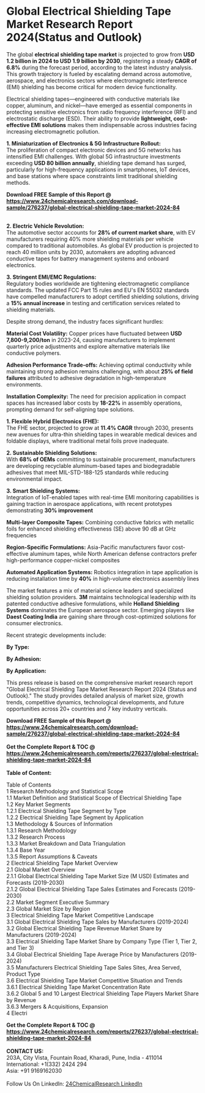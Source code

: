 <h1>Global Electrical Shielding Tape Market Research Report 2024(Status and Outlook)</h1><p>The global <strong>electrical shielding tape market</strong> is projected to grow from <strong>USD 1.2 billion in 2024 to USD 1.9 billion by 2030</strong>, registering a steady <strong>CAGR of 6.8%</strong> during the forecast period, according to the latest industry analysis. This growth trajectory is fueled by escalating demand across automotive, aerospace, and electronics sectors where electromagnetic interference (EMI) shielding has become critical for modern device functionality.</p><p>Electrical shielding tapes—engineered with conductive materials like copper, aluminum, and nickel—have emerged as essential components in protecting sensitive electronics from radio frequency interference (RFI) and electrostatic discharge (ESD). Their ability to provide <strong>lightweight, cost-effective EMI solutions</strong> makes them indispensable across industries facing increasing electromagnetic pollution.</p><p><strong>1. Miniaturization of Electronics &amp; 5G Infrastructure Rollout:</strong><br>
The proliferation of compact electronic devices and 5G networks has intensified EMI challenges. With global 5G infrastructure investments exceeding <strong>USD 80 billion annually</strong>, shielding tape demand has surged, particularly for high-frequency applications in smartphones, IoT devices, and base stations where space constraints limit traditional shielding methods.</p><div><b>Download FREE Sample of this Report @ 
            <a href="https://www.24chemicalresearch.com/download-sample/276237/global-electrical-shielding-tape-market-2024-84">
            https://www.24chemicalresearch.com/download-sample/276237/global-electrical-shielding-tape-market-2024-84</a></b></div><br><p><strong>2. Electric Vehicle Revolution:</strong><br>
The automotive sector accounts for <strong>28% of current market share</strong>, with EV manufacturers requiring 40% more shielding materials per vehicle compared to traditional automobiles. As global EV production is projected to reach 40 million units by 2030, automakers are adopting advanced conductive tapes for battery management systems and onboard electronics.</p><p><strong>3. Stringent EMI/EMC Regulations:</strong><br>
Regulatory bodies worldwide are tightening electromagnetic compliance standards. The updated FCC Part 15 rules and EU's EN 55032 standards have compelled manufacturers to adopt certified shielding solutions, driving a <strong>15% annual increase</strong> in testing and certification services related to shielding materials.</p><p>Despite strong demand, the industry faces significant hurdles:</p><p><strong>Material Cost Volatility:</strong> Copper prices have fluctuated between <strong>USD 7,800-9,200/ton</strong> in 2023-24, causing manufacturers to implement quarterly price adjustments and explore alternative materials like conductive polymers.</p><p><strong>Adhesion Performance Trade-offs:</strong> Achieving optimal conductivity while maintaining strong adhesion remains challenging, with about <strong>25% of field failures</strong> attributed to adhesive degradation in high-temperature environments.</p><p><strong>Installation Complexity:</strong> The need for precision application in compact spaces has increased labor costs by <strong>18-22%</strong> in assembly operations, prompting demand for self-aligning tape solutions.</p><p><strong>1. Flexible Hybrid Electronics (FHE):</strong><br>
The FHE sector, projected to grow at <strong>11.4% CAGR</strong> through 2030, presents new avenues for ultra-thin shielding tapes in wearable medical devices and foldable displays, where traditional metal foils prove inadequate.</p><p><strong>2. Sustainable Shielding Solutions:</strong><br>
With <strong>68% of OEMs</strong> committing to sustainable procurement, manufacturers are developing recyclable aluminum-based tapes and biodegradable adhesives that meet MIL-STD-188-125 standards while reducing environmental impact.</p><p><strong>3. Smart Shielding Systems:</strong><br>
Integration of IoT-enabled tapes with real-time EMI monitoring capabilities is gaining traction in aerospace applications, with recent prototypes demonstrating <strong>30% improvement</strong>

</p><p><strong>Multi-layer Composite Tapes:</strong> Combining conductive fabrics with metallic foils for enhanced shielding effectiveness (SE) above 90 dB at GHz frequencies</p><p><strong>Region-Specific Formulations:</strong> Asia-Pacific manufacturers favor cost-effective aluminum tapes, while North American defense contractors prefer high-performance copper-nickel composites</p><p><strong>Automated Application Systems:</strong> Robotics integration in tape application is reducing installation time by <strong>40%</strong> in high-volume electronics assembly lines</p><p>The market features a mix of material science leaders and specialized shielding solution providers. <strong>3M</strong> maintains technological leadership with its patented conductive adhesive formulations, while <strong>Holland Shielding Systems</strong> dominates the European aerospace sector. Emerging players like <strong>Daest Coating India</strong> are gaining share through cost-optimized solutions for consumer electronics.</p><p>Recent strategic developments include:</p><p><strong>By Type:</strong></p><p><strong>By Adhesion:</strong></p><p><strong>By Application:</strong></p><p>This press release is based on the comprehensive market research report "Global Electrical Shielding Tape Market Research Report 2024 (Status and Outlook)." The study provides detailed analysis of market size, growth trends, competitive dynamics, technological developments, and future opportunities across 20+ countries and 7 key industry verticals.</p><div><b>Download FREE Sample of this Report @ 
            <a href="https://www.24chemicalresearch.com/download-sample/276237/global-electrical-shielding-tape-market-2024-84">
            https://www.24chemicalresearch.com/download-sample/276237/global-electrical-shielding-tape-market-2024-84</a></b></div><br><div><b>Get the Complete Report & TOC @ 
            <a href="https://www.24chemicalresearch.com/reports/276237/global-electrical-shielding-tape-market-2024-84">
            https://www.24chemicalresearch.com/reports/276237/global-electrical-shielding-tape-market-2024-84</a></b></div><br>
            <b>Table of Content:</b><p>Table of Contents<br />
1 Research Methodology and Statistical Scope<br />
1.1 Market Definition and Statistical Scope of Electrical Shielding Tape<br />
1.2 Key Market Segments<br />
1.2.1 Electrical Shielding Tape Segment by Type<br />
1.2.2 Electrical Shielding Tape Segment by Application<br />
1.3 Methodology & Sources of Information<br />
1.3.1 Research Methodology<br />
1.3.2 Research Process<br />
1.3.3 Market Breakdown and Data Triangulation<br />
1.3.4 Base Year<br />
1.3.5 Report Assumptions & Caveats<br />
2 Electrical Shielding Tape Market Overview<br />
2.1 Global Market Overview<br />
2.1.1 Global Electrical Shielding Tape Market Size (M USD) Estimates and Forecasts (2019-2030)<br />
2.1.2 Global Electrical Shielding Tape Sales Estimates and Forecasts (2019-2030)<br />
2.2 Market Segment Executive Summary<br />
2.3 Global Market Size by Region<br />
3 Electrical Shielding Tape Market Competitive Landscape<br />
3.1 Global Electrical Shielding Tape Sales by Manufacturers (2019-2024)<br />
3.2 Global Electrical Shielding Tape Revenue Market Share by Manufacturers (2019-2024)<br />
3.3 Electrical Shielding Tape Market Share by Company Type (Tier 1, Tier 2, and Tier 3)<br />
3.4 Global Electrical Shielding Tape Average Price by Manufacturers (2019-2024)<br />
3.5 Manufacturers Electrical Shielding Tape Sales Sites, Area Served, Product Type<br />
3.6 Electrical Shielding Tape Market Competitive Situation and Trends<br />
3.6.1 Electrical Shielding Tape Market Concentration Rate<br />
3.6.2 Global 5 and 10 Largest Electrical Shielding Tape Players Market Share by Revenue<br />
3.6.3 Mergers & Acquisitions, Expansion<br />
4 Electri</p><div><b>Get the Complete Report & TOC @ 
            <a href="https://www.24chemicalresearch.com/reports/276237/global-electrical-shielding-tape-market-2024-84">
            https://www.24chemicalresearch.com/reports/276237/global-electrical-shielding-tape-market-2024-84</a></b></div><br><b>CONTACT US:</b><br>
            203A, City Vista, Fountain Road, Kharadi, Pune, India - 411014<br>
            International: +1(332) 2424 294<br>
            Asia: +91 9169162030 <br><br>
            Follow Us On LinkedIn: <a href="https://www.linkedin.com/company/24chemicalresearch/">24ChemicalResearch LinkedIn</a>